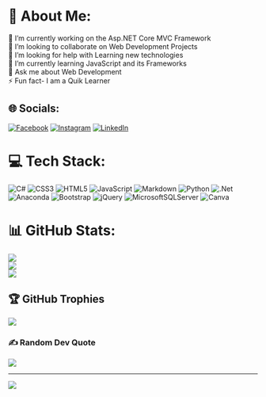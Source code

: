 # 💫 About Me:
🔭 I’m currently working on the Asp.NET Core MVC Framework<br>👯 I’m looking to collaborate on Web Development Projects<br>🤝 I’m looking for help with Learning new technologies<br>🌱 I’m currently learning JavaScript and its Frameworks<br>💬 Ask me about Web Development <br>⚡ Fun fact- I am a Quik Learner 


## 🌐 Socials:
[![Facebook](https://img.shields.io/badge/Facebook-%231877F2.svg?logo=Facebook&logoColor=white)](https://web.facebook.com/profile.php?id=100022244117067) [![Instagram](https://img.shields.io/badge/Instagram-%23E4405F.svg?logo=Instagram&logoColor=white)](https://www.instagram.com/tayyabali470/) [![LinkedIn](https://img.shields.io/badge/LinkedIn-%230077B5.svg?logo=linkedin&logoColor=white)](https://www.linkedin.com/in/tayyab-ali-869b99214/) 

# 💻 Tech Stack:
![C#](https://img.shields.io/badge/c%23-%23239120.svg?style=for-the-badge&logo=csharp&logoColor=white) ![CSS3](https://img.shields.io/badge/css3-%231572B6.svg?style=for-the-badge&logo=css3&logoColor=white) ![HTML5](https://img.shields.io/badge/html5-%23E34F26.svg?style=for-the-badge&logo=html5&logoColor=white) ![JavaScript](https://img.shields.io/badge/javascript-%23323330.svg?style=for-the-badge&logo=javascript&logoColor=%23F7DF1E) ![Markdown](https://img.shields.io/badge/markdown-%23000000.svg?style=for-the-badge&logo=markdown&logoColor=white) ![Python](https://img.shields.io/badge/python-3670A0?style=for-the-badge&logo=python&logoColor=ffdd54) ![.Net](https://img.shields.io/badge/.NET-5C2D91?style=for-the-badge&logo=.net&logoColor=white) ![Anaconda](https://img.shields.io/badge/Anaconda-%2344A833.svg?style=for-the-badge&logo=anaconda&logoColor=white) ![Bootstrap](https://img.shields.io/badge/bootstrap-%238511FA.svg?style=for-the-badge&logo=bootstrap&logoColor=white) ![jQuery](https://img.shields.io/badge/jquery-%230769AD.svg?style=for-the-badge&logo=jquery&logoColor=white) ![MicrosoftSQLServer](https://img.shields.io/badge/Microsoft%20SQL%20Server-CC2927?style=for-the-badge&logo=microsoft%20sql%20server&logoColor=white) ![Canva](https://img.shields.io/badge/Canva-%2300C4CC.svg?style=for-the-badge&logo=Canva&logoColor=white)
# 📊 GitHub Stats:
![](https://github-readme-stats.vercel.app/api?username=Tayyab8060&theme=default&hide_border=true&include_all_commits=true&count_private=true)<br/>
![](https://github-readme-streak-stats.herokuapp.com/?user=Tayyab8060&theme=default&hide_border=true)<br/>
![](https://github-readme-stats.vercel.app/api/top-langs/?username=Tayyab8060&theme=default&hide_border=true&include_all_commits=true&count_private=true&layout=compact)

## 🏆 GitHub Trophies
![](https://github-profile-trophy.vercel.app/?username=Tayyab8060&theme=radical&no-frame=true&no-bg=false&margin-w=4)

### ✍️ Random Dev Quote
![](https://quotes-github-readme.vercel.app/api?type=horizontal&theme=radical)

---
[![](https://visitcount.itsvg.in/api?id=Tayyab8060&icon=0&color=3)](https://visitcount.itsvg.in)

<!-- Proudly created with GPRM ( https://gprm.itsvg.in ) -->
